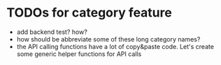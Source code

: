 
TODOs for category feature
==========================

- add backend test? how?
- how should be abbreviate some of these long category names?
- the API calling functions have a lot of copy&paste code. Let's create some generic helper functions for API calls
